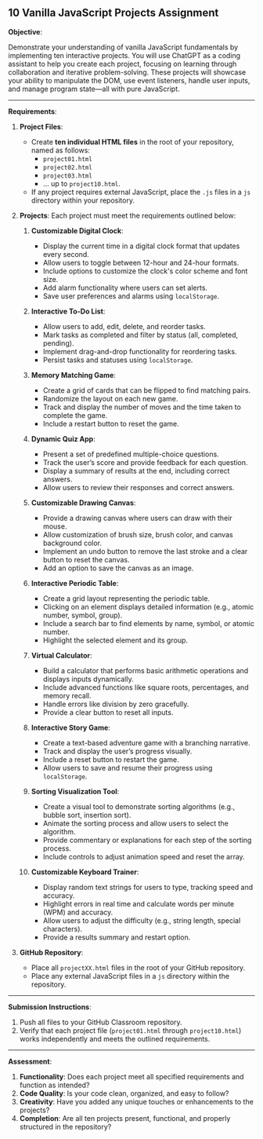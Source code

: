 10 Vanilla JavaScript Projects Assignment
---

**Objective**:

Demonstrate your understanding of vanilla JavaScript fundamentals by implementing ten interactive projects. You will use ChatGPT as a coding assistant to help you create each project, focusing on learning through collaboration and iterative problem-solving. These projects will showcase your ability to manipulate the DOM, use event listeners, handle user inputs, and manage program state—all with pure JavaScript.

---

**Requirements**:

1. **Project Files**:
    - Create **ten individual HTML files** in the root of your repository, named as follows:
        - `project01.html`
        - `project02.html`
        - `project03.html`
        - ... up to `project10.html`.
    - If any project requires external JavaScript, place the `.js` files in a `js` directory within your repository.

2. **Projects**:
    Each project must meet the requirements outlined below:

    1. **Customizable Digital Clock**:
        - Display the current time in a digital clock format that updates every second.
        - Allow users to toggle between 12-hour and 24-hour formats.
        - Include options to customize the clock's color scheme and font size.
        - Add alarm functionality where users can set alerts.
        - Save user preferences and alarms using `localStorage`.

    2. **Interactive To-Do List**:
        - Allow users to add, edit, delete, and reorder tasks.
        - Mark tasks as completed and filter by status (all, completed, pending).
        - Implement drag-and-drop functionality for reordering tasks.
        - Persist tasks and statuses using `localStorage`.

    3. **Memory Matching Game**:
        - Create a grid of cards that can be flipped to find matching pairs.
        - Randomize the layout on each new game.
        - Track and display the number of moves and the time taken to complete the game.
        - Include a restart button to reset the game.

    4. **Dynamic Quiz App**:
        - Present a set of predefined multiple-choice questions.
        - Track the user’s score and provide feedback for each question.
        - Display a summary of results at the end, including correct answers.
        - Allow users to review their responses and correct answers.

    5. **Customizable Drawing Canvas**:
        - Provide a drawing canvas where users can draw with their mouse.
        - Allow customization of brush size, brush color, and canvas background color.
        - Implement an undo button to remove the last stroke and a clear button to reset the canvas.
        - Add an option to save the canvas as an image.

    6. **Interactive Periodic Table**:
        - Create a grid layout representing the periodic table.
        - Clicking on an element displays detailed information (e.g., atomic number, symbol, group).
        - Include a search bar to find elements by name, symbol, or atomic number.
        - Highlight the selected element and its group.

    7. **Virtual Calculator**:
        - Build a calculator that performs basic arithmetic operations and displays inputs dynamically.
        - Include advanced functions like square roots, percentages, and memory recall.
        - Handle errors like division by zero gracefully.
        - Provide a clear button to reset all inputs.

    8. **Interactive Story Game**:
        - Create a text-based adventure game with a branching narrative.
        - Track and display the user’s progress visually.
        - Include a reset button to restart the game.
        - Allow users to save and resume their progress using `localStorage`.

    9. **Sorting Visualization Tool**:
        - Create a visual tool to demonstrate sorting algorithms (e.g., bubble sort, insertion sort).
        - Animate the sorting process and allow users to select the algorithm.
        - Provide commentary or explanations for each step of the sorting process.
        - Include controls to adjust animation speed and reset the array.

    10. **Customizable Keyboard Trainer**:
        - Display random text strings for users to type, tracking speed and accuracy.
        - Highlight errors in real time and calculate words per minute (WPM) and accuracy.
        - Allow users to adjust the difficulty (e.g., string length, special characters).
        - Provide a results summary and restart option.

3. **GitHub Repository**:
    - Place all `projectXX.html` files in the root of your GitHub repository.
    - Place any external JavaScript files in a `js` directory within the repository.

---

**Submission Instructions**:

1. Push all files to your GitHub Classroom repository.
2. Verify that each project file (`project01.html` through `project10.html`) works independently and meets the outlined requirements.

---

**Assessment**:

1. **Functionality**: Does each project meet all specified requirements and function as intended?
2. **Code Quality**: Is your code clean, organized, and easy to follow?
3. **Creativity**: Have you added any unique touches or enhancements to the projects?
4. **Completion**: Are all ten projects present, functional, and properly structured in the repository?
